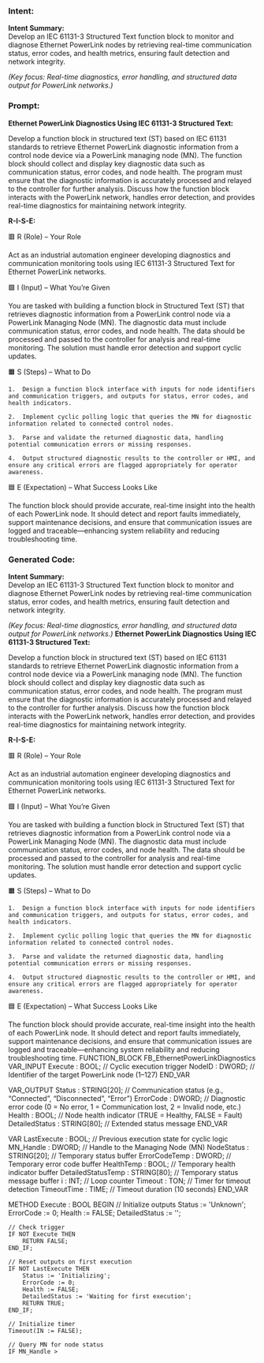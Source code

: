 ### Intent:
**Intent Summary:**  
Develop an IEC 61131-3 Structured Text function block to monitor and diagnose Ethernet PowerLink nodes by retrieving real-time communication status, error codes, and health metrics, ensuring fault detection and network integrity.  

*(Key focus: Real-time diagnostics, error handling, and structured data output for PowerLink networks.)*

### Prompt:
**Ethernet PowerLink Diagnostics Using IEC 61131-3 Structured Text:**

Develop a function block in structured text (ST) based on IEC 61131 standards to retrieve Ethernet PowerLink diagnostic information from a control node device via a PowerLink managing node (MN). The function block should collect and display key diagnostic data such as communication status, error codes, and node health. The program must ensure that the diagnostic information is accurately processed and relayed to the controller for further analysis. Discuss how the function block interacts with the PowerLink network, handles error detection, and provides real-time diagnostics for maintaining network integrity.

**R-I-S-E:**

🟥 R (Role) – Your Role

Act as an industrial automation engineer developing diagnostics and communication monitoring tools using IEC 61131-3 Structured Text for Ethernet PowerLink networks.

🟩 I (Input) – What You’re Given

You are tasked with building a function block in Structured Text (ST) that retrieves diagnostic information from a PowerLink control node via a PowerLink Managing Node (MN). The diagnostic data must include communication status, error codes, and node health. The data should be processed and passed to the controller for analysis and real-time monitoring. The solution must handle error detection and support cyclic updates.

🟧 S (Steps) – What to Do

	1.	Design a function block interface with inputs for node identifiers and communication triggers, and outputs for status, error codes, and health indicators.
 
	2.	Implement cyclic polling logic that queries the MN for diagnostic information related to connected control nodes.
 
	3.	Parse and validate the returned diagnostic data, handling potential communication errors or missing responses.
 
	4.	Output structured diagnostic results to the controller or HMI, and ensure any critical errors are flagged appropriately for operator awareness.

🟦 E (Expectation) – What Success Looks Like

The function block should provide accurate, real-time insight into the health of each PowerLink node. It should detect and report faults immediately, support maintenance decisions, and ensure that communication issues are logged and traceable—enhancing system reliability and reducing troubleshooting time.

### Generated Code:
**Intent Summary:**  
Develop an IEC 61131-3 Structured Text function block to monitor and diagnose Ethernet PowerLink nodes by retrieving real-time communication status, error codes, and health metrics, ensuring fault detection and network integrity.  

*(Key focus: Real-time diagnostics, error handling, and structured data output for PowerLink networks.)*
**Ethernet PowerLink Diagnostics Using IEC 61131-3 Structured Text:**

Develop a function block in structured text (ST) based on IEC 61131 standards to retrieve Ethernet PowerLink diagnostic information from a control node device via a PowerLink managing node (MN). The function block should collect and display key diagnostic data such as communication status, error codes, and node health. The program must ensure that the diagnostic information is accurately processed and relayed to the controller for further analysis. Discuss how the function block interacts with the PowerLink network, handles error detection, and provides real-time diagnostics for maintaining network integrity.

**R-I-S-E:**

🟥 R (Role) – Your Role

Act as an industrial automation engineer developing diagnostics and communication monitoring tools using IEC 61131-3 Structured Text for Ethernet PowerLink networks.

🟩 I (Input) – What You’re Given

You are tasked with building a function block in Structured Text (ST) that retrieves diagnostic information from a PowerLink control node via a PowerLink Managing Node (MN). The diagnostic data must include communication status, error codes, and node health. The data should be processed and passed to the controller for analysis and real-time monitoring. The solution must handle error detection and support cyclic updates.

🟧 S (Steps) – What to Do

	1.	Design a function block interface with inputs for node identifiers and communication triggers, and outputs for status, error codes, and health indicators.
 
	2.	Implement cyclic polling logic that queries the MN for diagnostic information related to connected control nodes.
 
	3.	Parse and validate the returned diagnostic data, handling potential communication errors or missing responses.
 
	4.	Output structured diagnostic results to the controller or HMI, and ensure any critical errors are flagged appropriately for operator awareness.

🟦 E (Expectation) – What Success Looks Like

The function block should provide accurate, real-time insight into the health of each PowerLink node. It should detect and report faults immediately, support maintenance decisions, and ensure that communication issues are logged and traceable—enhancing system reliability and reducing troubleshooting time.
FUNCTION_BLOCK FB_EthernetPowerLinkDiagnostics
VAR_INPUT
    Execute : BOOL;                      // Cyclic execution trigger
    NodeID : DWORD;                      // Identifier of the target PowerLink node (1–127)
END_VAR

VAR_OUTPUT
    Status : STRING[20];                // Communication status (e.g., “Connected”, “Disconnected”, “Error”)
    ErrorCode : DWORD;                  // Diagnostic error code (0 = No error, 1 = Communication lost, 2 = Invalid node, etc.)
    Health : BOOL;                      // Node health indicator (TRUE = Healthy, FALSE = Fault)
    DetailedStatus : STRING[80];        // Extended status message
END_VAR

VAR
    LastExecute : BOOL;                 // Previous execution state for cyclic logic
    MN_Handle : DWORD;                  // Handle to the Managing Node (MN)
    NodeStatus : STRING[20];            // Temporary status buffer
    ErrorCodeTemp : DWORD;              // Temporary error code buffer
    HealthTemp : BOOL;                  // Temporary health indicator buffer
    DetailedStatusTemp : STRING[80];    // Temporary status message buffer
    i : INT;                            // Loop counter
    Timeout : TON;                      // Timer for timeout detection
    TimeoutTime : TIME;                 // Timeout duration (10 seconds)
END_VAR

METHOD Execute : BOOL
BEGIN
    // Initialize outputs
    Status := 'Unknown';
    ErrorCode := 0;
    Health := FALSE;
    DetailedStatus := '';

    // Check trigger
    IF NOT Execute THEN
        RETURN FALSE;
    END_IF;

    // Reset outputs on first execution
    IF NOT LastExecute THEN
        Status := 'Initializing';
        ErrorCode := 0;
        Health := FALSE;
        DetailedStatus := 'Waiting for first execution';
        RETURN TRUE;
    END_IF;

    // Initialize timer
    Timeout(IN := FALSE);

    // Query MN for node status
    IF MN_Handle >
